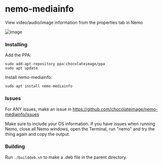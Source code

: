 # nemo-mediainfo
View video/audio/image information from the properties tab in Nemo

![image](https://github.com/chocolateimage/nemo-mediainfo/assets/45315451/0a6fb0c9-c24b-48da-9bb0-1774a21e44b7)

### Installing

Add the PPA:
```
sudo add-apt-repository ppa:chocolateimage/ppa
sudo apt update
```

Install nemo-mediainfo:
```
sudo apt install nemo-mediainfo
```

### Issues
For ANY issues, make an issue in https://github.com/chocolateimage/nemo-mediainfo/issues

Make sure to include your OS information.
If you have issues when running Nemo, close all Nemo windows, open the Terminal, run "nemo" and try the thing again and copy the output.

### Building

Run `./builddeb.sh` to make a .deb file in the parent directory.
